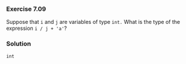 ### Exercise 7.09
Suppose that `i` and `j` are variables of type `int.` What is the type of the expression `i / j + 'a'`?

### Solution
`int`
